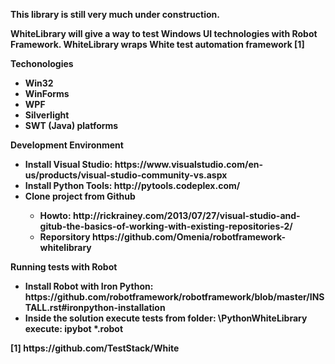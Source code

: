 <p> <b>This library is still very much under construction.<p> <b>

<p>WhiteLibrary will give a way to test Windows UI technologies with Robot Framework. WhiteLibrary wraps White test automation framework [1] </p> 
<p><b>Techonologies</b></p>
<ul>
<li>Win32</li>
<li>WinForms</li>
<li>WPF</li>
<li>Silverlight</li>
<li>SWT (Java) platforms</li>
</ul>
<p><b>Development Environment</b></p>
<ul>
<li>Install Visual Studio: https://www.visualstudio.com/en-us/products/visual-studio-community-vs.aspx</li>
<li>Install Python Tools: http://pytools.codeplex.com/</li>
<li>Clone project from Github</li>
<ul>
<li>Howto: http://rickrainey.com/2013/07/27/visual-studio-and-gitub-the-basics-of-working-with-existing-repositories-2/</li>
<li>Reporsitory https://github.com/Omenia/robotframework-whitelibrary</li>
</ul>
</ul>
<p><b>Running tests with Robot</b></p>
<ul>
<li>Install Robot with Iron Python: https://github.com/robotframework/robotframework/blob/master/INSTALL.rst#ironpython-installation</il>
<li>Inside the solution execute tests from folder: \PythonWhiteLibrary execute: ipybot *.robot</li>
</ul>
[1] https://github.com/TestStack/White
